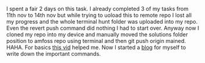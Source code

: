 I spent a fair 2 days on this task. I already completed 3 of my tasks from 11th nov to 14th nov but while trying to uoload this to remote repo I lost all my progress and the whole terminal hunt folder was uploaded into my repo. Even the revert push command did nothing I had to start over. Anyway now I cloned my repo into my device and manually moved the solutions folder position to amfoss repo using terminal and then git push origin mained. HAHA.
For basics [this vid](https://www.youtube.com/watch?v=oh3N_MvU1LI) helped me. 
Now I started a [blog](https://www.blogger.com/blog/post/edit/7674270757009873995/3387598984513281582) for  myself to write down the important commands.
